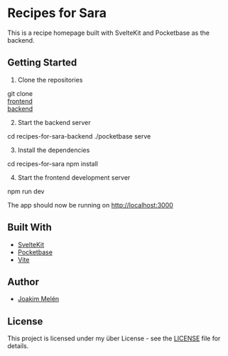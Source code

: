 # Recipes for Sara

This is a recipe homepage built with SvelteKit and Pocketbase as the backend. 

## Getting Started

1. Clone the repositories

git clone  
[frontend](https://github.com/joakimmelen/recipes-for-sara)  
[backend](https://github.com/joakimmelen/recipes-for-sara-backend)

2. Start the backend server

cd recipes-for-sara-backend
./pocketbase serve

3. Install the dependencies

cd recipes-for-sara
npm install

4. Start the frontend development server

npm run dev


The app should now be running on [http://localhost:3000](http://localhost:3000)

## Built With
- [SvelteKit](https://svelte.dev/kit)
- [Pocketbase](https://pocketbase.io/)
- [Vite](https://github.com/vitejs/vite)

## Author
- [Joakim Melén](https://github.com/joakimmelen)

## License
This project is licensed under my über License - see the [LICENSE](LICENSE) file for details.
